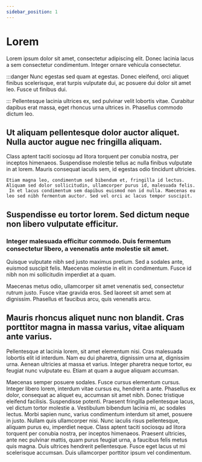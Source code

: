 ```yaml
---
sidebar_position: 1
---
```


# Lorem

Lorem ipsum dolor sit amet, consectetur adipiscing elit. Donec lacinia lacus a sem consectetur condimentum. Integer ornare vehicula consectetur.

:::danger
Nunc egestas sed quam at egestas. Donec eleifend, orci aliquet finibus scelerisque, erat turpis vulputate dui, ac posuere dui dolor sit amet leo. Fusce ut finibus dui.

:::
Pellentesque lacinia ultrices ex, sed pulvinar velit lobortis vitae. Curabitur dapibus erat massa, eget rhoncus urna ultrices in. Phasellus commodo dictum leo.

## Ut aliquam pellentesque dolor auctor aliquet. Nulla auctor augue nec fringilla aliquam.

Class aptent taciti sociosqu ad litora torquent per conubia nostra, per inceptos himenaeos. Suspendisse molestie tellus ac nulla finibus vulputate in at lorem. Mauris consequat iaculis sem, id egestas odio tincidunt ultricies.

```
Etiam magna leo, condimentum sed bibendum et, fringilla id lectus.
Aliquam sed dolor sollicitudin, ullamcorper purus id, malesuada felis.
 In et lacus condimentum sem dapibus euismod non id nulla. Maecenas eu leo sed nibh fermentum auctor. Sed vel orci ac lacus tempor suscipit.

```

## Suspendisse eu tortor lorem. Sed dictum neque non libero vulputate efficitur.

### Integer malesuada efficitur commodo. Duis fermentum consectetur libero, a venenatis ante molestie sit amet.

Quisque vulputate nibh sed justo maximus pretium. Sed a sodales ante, euismod suscipit felis. Maecenas molestie in elit in condimentum. Fusce id nibh non mi sollicitudin imperdiet at a quam.

Maecenas metus odio, ullamcorper sit amet venenatis sed, consectetur rutrum justo. Fusce vitae gravida eros. Sed laoreet sit amet sem at dignissim. Phasellus et faucibus arcu, quis venenatis arcu.

## Mauris rhoncus aliquet nunc non blandit. Cras porttitor magna in massa varius, vitae aliquam ante varius.

Pellentesque at lacinia lorem, sit amet elementum nisi. Cras malesuada lobortis elit id interdum. Nam eu dui pharetra, dignissim urna at, dignissim urna. Aenean ultricies at massa et varius. Integer pharetra neque tortor, eu feugiat nunc vulputate eu. Etiam at quam a augue aliquam accumsan.

Maecenas semper posuere sodales. Fusce cursus elementum cursus. Integer libero lorem, interdum vitae cursus eu, hendrerit a ante. Phasellus ex dolor, consequat ac aliquet eu, accumsan sit amet nibh. Donec tristique eleifend facilisis. Suspendisse potenti. Praesent fringilla pellentesque lacus, vel dictum tortor molestie a. Vestibulum bibendum lacinia mi, ac sodales lectus. Morbi sapien nunc, varius condimentum interdum sit amet, posuere in justo. Nullam quis ullamcorper nisi. Nunc iaculis risus pellentesque, aliquam purus eu, imperdiet neque. Class aptent taciti sociosqu ad litora torquent per conubia nostra, per inceptos himenaeos. Praesent ultricies, ante nec pulvinar mattis, quam purus feugiat urna, a faucibus felis metus quis magna. Duis ultrices hendrerit pellentesque. Fusce eget lacus ut mi scelerisque accumsan. Duis ullamcorper porttitor ipsum vel condimentum.
